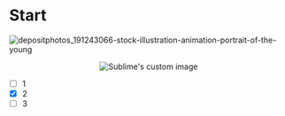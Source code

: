 # Start
![depositphotos_191243066-stock-illustration-animation-portrait-of-the-young](https://user-images.githubusercontent.com/114920747/194558628-bd93ace5-d9ce-45dc-b5fb-173b0ddbce87.jpg)
   
<p align="center">
  <img src="https://github.com/waldyr/Sublime-Installer/blob/master/sublime_text.png?raw=true" alt="Sublime's custom image"/>
</p>


- [ ] 1
- [x] 2
- [ ] 3

